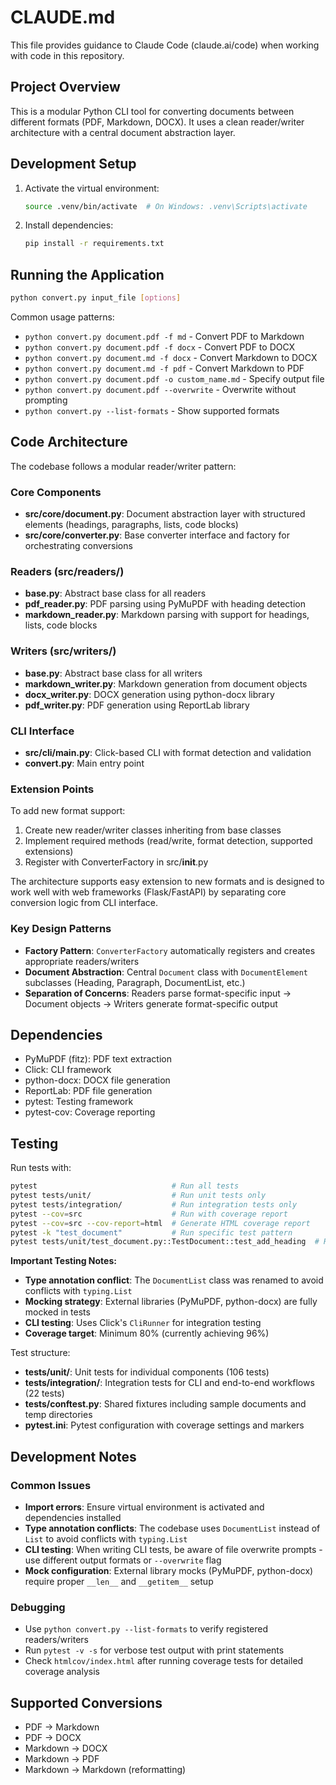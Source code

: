 # CLAUDE.md

This file provides guidance to Claude Code (claude.ai/code) when working with code in this repository.

## Project Overview

This is a modular Python CLI tool for converting documents between different formats (PDF, Markdown, DOCX). It uses a clean reader/writer architecture with a central document abstraction layer.

## Development Setup

1. Activate the virtual environment:
   ```bash
   source .venv/bin/activate  # On Windows: .venv\Scripts\activate
   ```

2. Install dependencies:
   ```bash
   pip install -r requirements.txt
   ```

## Running the Application

```bash
python convert.py input_file [options]
```

Common usage patterns:
- `python convert.py document.pdf -f md` - Convert PDF to Markdown
- `python convert.py document.pdf -f docx` - Convert PDF to DOCX
- `python convert.py document.md -f docx` - Convert Markdown to DOCX
- `python convert.py document.md -f pdf` - Convert Markdown to PDF
- `python convert.py document.pdf -o custom_name.md` - Specify output file
- `python convert.py document.pdf --overwrite` - Overwrite without prompting
- `python convert.py --list-formats` - Show supported formats

## Code Architecture

The codebase follows a modular reader/writer pattern:

### Core Components

- **src/core/document.py**: Document abstraction layer with structured elements (headings, paragraphs, lists, code blocks)
- **src/core/converter.py**: Base converter interface and factory for orchestrating conversions

### Readers (src/readers/)
- **base.py**: Abstract base class for all readers
- **pdf_reader.py**: PDF parsing using PyMuPDF with heading detection
- **markdown_reader.py**: Markdown parsing with support for headings, lists, code blocks

### Writers (src/writers/)
- **base.py**: Abstract base class for all writers
- **markdown_writer.py**: Markdown generation from document objects
- **docx_writer.py**: DOCX generation using python-docx library
- **pdf_writer.py**: PDF generation using ReportLab library

### CLI Interface
- **src/cli/main.py**: Click-based CLI with format detection and validation
- **convert.py**: Main entry point

### Extension Points

To add new format support:
1. Create new reader/writer classes inheriting from base classes
2. Implement required methods (read/write, format detection, supported extensions)
3. Register with ConverterFactory in src/__init__.py

The architecture supports easy extension to new formats and is designed to work well with web frameworks (Flask/FastAPI) by separating core conversion logic from CLI interface.

### Key Design Patterns
- **Factory Pattern**: `ConverterFactory` automatically registers and creates appropriate readers/writers
- **Document Abstraction**: Central `Document` class with `DocumentElement` subclasses (Heading, Paragraph, DocumentList, etc.)
- **Separation of Concerns**: Readers parse format-specific input → Document objects → Writers generate format-specific output

## Dependencies

- PyMuPDF (fitz): PDF text extraction
- Click: CLI framework
- python-docx: DOCX file generation
- ReportLab: PDF file generation
- pytest: Testing framework
- pytest-cov: Coverage reporting

## Testing

Run tests with:
```bash
pytest                              # Run all tests
pytest tests/unit/                  # Run unit tests only
pytest tests/integration/           # Run integration tests only
pytest --cov=src                    # Run with coverage report
pytest --cov=src --cov-report=html  # Generate HTML coverage report
pytest -k "test_document"           # Run specific test pattern
pytest tests/unit/test_document.py::TestDocument::test_add_heading  # Run single test
```

**Important Testing Notes:**
- **Type annotation conflict**: The `DocumentList` class was renamed to avoid conflicts with `typing.List`
- **Mocking strategy**: External libraries (PyMuPDF, python-docx) are fully mocked in tests
- **CLI testing**: Uses Click's `CliRunner` for integration testing
- **Coverage target**: Minimum 80% (currently achieving 96%)

Test structure:
- **tests/unit/**: Unit tests for individual components (106 tests)
- **tests/integration/**: Integration tests for CLI and end-to-end workflows (22 tests)
- **tests/conftest.py**: Shared fixtures including sample documents and temp directories
- **pytest.ini**: Pytest configuration with coverage settings and markers

## Development Notes

### Common Issues
- **Import errors**: Ensure virtual environment is activated and dependencies installed
- **Type annotation conflicts**: The codebase uses `DocumentList` instead of `List` to avoid conflicts with `typing.List`
- **CLI testing**: When writing CLI tests, be aware of file overwrite prompts - use different output formats or `--overwrite` flag
- **Mock configuration**: External library mocks (PyMuPDF, python-docx) require proper `__len__` and `__getitem__` setup

### Debugging
- Use `python convert.py --list-formats` to verify registered readers/writers
- Run `pytest -v -s` for verbose test output with print statements
- Check `htmlcov/index.html` after running coverage tests for detailed coverage analysis

## Supported Conversions

- PDF → Markdown
- PDF → DOCX
- Markdown → DOCX
- Markdown → PDF
- Markdown → Markdown (reformatting)